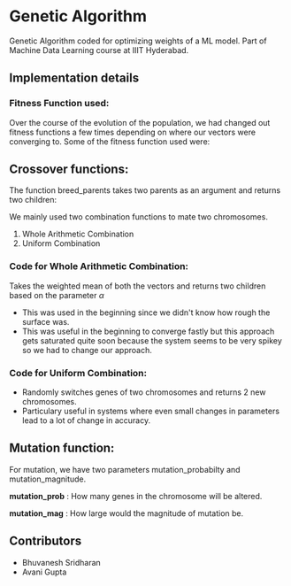 # Genetic Algorithm 
Genetic Algorithm coded for optimizing weights of a ML model.
Part of Machine Data Learning course at IIIT Hyderabad.

## Implementation details
### Fitness Function used:

Over the course of the evolution of the population, we had changed out fitness functions a few times depending on where our vectors were converging to.
Some of the fitness function used were:
    
## Crossover functions:

The function breed_parents takes two parents as an argument and returns two children:

We mainly used two combination functions to mate two chromosomes.

1. Whole Arithmetic Combination
2. Uniform Combination

### Code for Whole Arithmetic Combination:

Takes the weighted mean of both the vectors and returns two children based on the parameter $\alpha$

* This was used in the beginning since we didn't know how rough the surface was.
* This was useful in the beginning to converge fastly but this approach gets saturated quite soon because the system seems to be very spikey so we had to change our approach.

### Code for Uniform Combination:
   
* Randomly switches genes of two chromosomes and returns 2 new chromosomes.
* Particulary useful in systems where even small changes in parameters lead to a lot of change in accuracy.
   
## Mutation function:

For mutation, we have two parameters mutation_probabilty and mutation_magnitude.

**mutation_prob** : How many genes in the chromosome will be altered.

**mutation_mag** : How large would the magnitude of mutation be.


## Contributors
* Bhuvanesh Sridharan
* Avani Gupta
